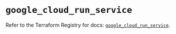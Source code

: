 # `google_cloud_run_service`

Refer to the Terraform Registry for docs: [`google_cloud_run_service`](https://registry.terraform.io/providers/hashicorp/google/5.11.0/docs/resources/cloud_run_service).
